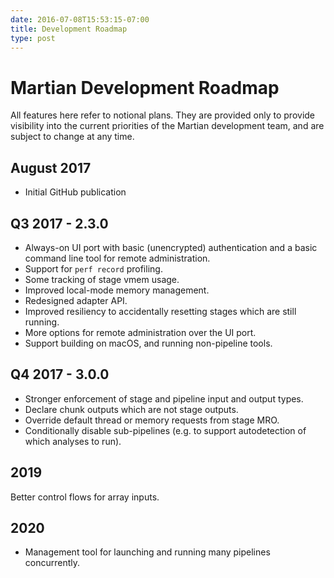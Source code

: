 ```yaml
---
date: 2016-07-08T15:53:15-07:00
title: Development Roadmap
type: post
---
```


# Martian Development Roadmap

All features here refer to notional plans. They are provided only to provide 
visibility into the current priorities of the Martian development team,
and are subject to change at any time.

## August 2017
* Initial GitHub publication

## Q3 2017 - 2.3.0
* Always-on UI port with basic (unencrypted) authentication and a basic command
line tool for remote administration.
* Support for `perf record` profiling.
* Some tracking of stage vmem usage.
* Improved local-mode memory management.
* Redesigned adapter API.
* Improved resiliency to accidentally resetting stages which are still running.
* More options for remote administration over the UI port.
* Support building on macOS, and running non-pipeline tools.

## Q4 2017 - 3.0.0
* Stronger enforcement of stage and pipeline input and output types.
* Declare chunk outputs which are not stage outputs.
* Override default thread or memory requests from stage MRO.
* Conditionally disable sub-pipelines (e.g. to support autodetection of which analyses to run).

## 2019
Better control flows for array inputs.

## 2020
* Management tool for launching and running many pipelines concurrently.
